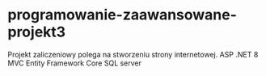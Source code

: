 # programowanie-zaawansowane-projekt3
Projekt zaliczeniowy polega na stworzeniu strony internetowej. ASP .NET 8 MVC Entity Framework Core SQL server
